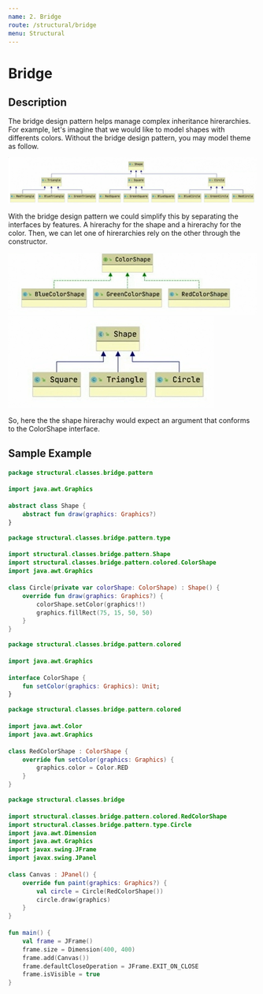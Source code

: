 ```yaml
---
name: 2. Bridge
route: /structural/bridge
menu: Structural
---
```


# Bridge

## Description

The bridge design pattern helps manage complex inheritance hirerarchies. For example, let's imagine that we would like to model shapes with differents colors. Without the bridge design pattern, you may model theme as follow.

![Complex Hirerachy](./assets/bridge_complex_1.png)

With the bridge design pattern we could simplify this by separating the interfaces by features. A hirerachy for the shape and a hirerachy for the color. Then, we can let one of hirerarchies rely on the other through the constructor.

![Simple Hirerachy 1](./assets/bridge_simplified_1.png)
![Simple Hirerachy 2](./assets/bridge_simplified_2.png)

So, here the the shape hirerachy would expect an argument that conforms to the ColorShape interface.

## Sample Example

```kotlin
package structural.classes.bridge.pattern

import java.awt.Graphics

abstract class Shape {
    abstract fun draw(graphics: Graphics?)
}
```

```kotlin
package structural.classes.bridge.pattern.type

import structural.classes.bridge.pattern.Shape
import structural.classes.bridge.pattern.colored.ColorShape
import java.awt.Graphics

class Circle(private var colorShape: ColorShape) : Shape() {
    override fun draw(graphics: Graphics?) {
        colorShape.setColor(graphics!!)
        graphics.fillRect(75, 15, 50, 50)
    }
}
```

```kotlin
package structural.classes.bridge.pattern.colored

import java.awt.Graphics

interface ColorShape {
    fun setColor(graphics: Graphics): Unit;
}
```

```kotlin
package structural.classes.bridge.pattern.colored

import java.awt.Color
import java.awt.Graphics

class RedColorShape : ColorShape {
    override fun setColor(graphics: Graphics) {
        graphics.color = Color.RED
    }
}
```

```kotlin
package structural.classes.bridge

import structural.classes.bridge.pattern.colored.RedColorShape
import structural.classes.bridge.pattern.type.Circle
import java.awt.Dimension
import java.awt.Graphics
import javax.swing.JFrame
import javax.swing.JPanel

class Canvas : JPanel() {
    override fun paint(graphics: Graphics?) {
        val circle = Circle(RedColorShape())
        circle.draw(graphics)
    }
}

fun main() {
    val frame = JFrame()
    frame.size = Dimension(400, 400)
    frame.add(Canvas())
    frame.defaultCloseOperation = JFrame.EXIT_ON_CLOSE
    frame.isVisible = true
}
```
